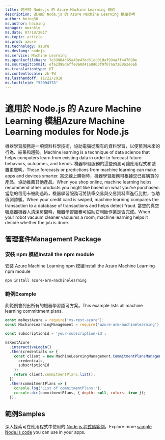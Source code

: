 ```yaml
---
title: 適用於 Node.js 的 Azure Machine Learning 模組
description: 適用於 Node.js 的 Azure Machine Learning 模組參考
author: hning86
ms.author: haining
manager: mwinkle
ms.date: 07/18/2017
ms.topic: article
ms.prod: azure
ms.technology: azure
ms.devlang: nodejs
ms.service: Machine Learning
ms.openlocfilehash: 7e39084c65a40e47ed61cc01daf994aff447690e
ms.sourcegitcommit: efa2d98deffe8a0d41a8d63f9f07aa720862e6ab
ms.translationtype: HT
ms.contentlocale: zh-TW
ms.lasthandoff: 11/22/2018
ms.locfileid: "52094378"
---
```

# <a name="azure-machine-learning-modules-for-nodejs"></a><span data-ttu-id="990d9-103">適用於 Node.js 的 Azure Machine Learning 模組</span><span class="sxs-lookup"><span data-stu-id="990d9-103">Azure Machine Learning modules for Node.js</span></span>

<span data-ttu-id="990d9-104">機器學習服務是一項資料科學技術，協助電腦從現有的資料學習，以便預測未來的行為、結果和趨勢。</span><span class="sxs-lookup"><span data-stu-id="990d9-104">Machine learning is a technique of data science that helps computers learn from existing data in order to forecast future behaviors, outcomes, and trends.</span></span> <span data-ttu-id="990d9-105">機器學習服務的這些預測可讓應用程式和裝置更聰明。</span><span class="sxs-lookup"><span data-stu-id="990d9-105">These forecasts or predictions from machine learning can make apps and devices smarter.</span></span> <span data-ttu-id="990d9-106">當您線上購物時，機器學習服務可根據您已經購買的產品，協助推薦其他產品。</span><span class="sxs-lookup"><span data-stu-id="990d9-106">When you shop online, machine learning helps recommend other products you might like based on what you've purchased.</span></span> <span data-ttu-id="990d9-107">當您的信用卡被刷過時，機器學習服務可將該筆交易與交易資料庫進行比對，協助偵測詐騙。</span><span class="sxs-lookup"><span data-stu-id="990d9-107">When your credit card is swiped, machine learning compares the transaction to a database of transactions and helps detect fraud.</span></span> <span data-ttu-id="990d9-108">當您的真空吸塵器機器人清潔房間時，機器學習服務可協助它判斷作業是否完成。</span><span class="sxs-lookup"><span data-stu-id="990d9-108">When your robot vacuum cleaner vacuums a room, machine learning helps it decide whether the job is done.</span></span>

## <a name="management-package"></a><span data-ttu-id="990d9-109">管理套件</span><span class="sxs-lookup"><span data-stu-id="990d9-109">Management Package</span></span>


### <a name="install-the-npm-module"></a><span data-ttu-id="990d9-110">安裝 npm 模組</span><span class="sxs-lookup"><span data-stu-id="990d9-110">Install the npm module</span></span>

<span data-ttu-id="990d9-111">安裝 Azure Machine Learning npm 模組</span><span class="sxs-lookup"><span data-stu-id="990d9-111">Install the Azure Machine Learning npm module</span></span>

```bash
npm install azure-arm-machinelearning
```

### <a name="example"></a><span data-ttu-id="990d9-112">範例</span><span class="sxs-lookup"><span data-stu-id="990d9-112">Example</span></span>

<span data-ttu-id="990d9-113">此範例會列出所有的機器學習認可方案。</span><span class="sxs-lookup"><span data-stu-id="990d9-113">This example lists all machine learning committment plans.</span></span>

```javascript
const msRestAzure = require('ms-rest-azure');
const MachineLearningManagement = require('azure-arm-machinelearning');

const subscriptionId = 'your-subscription-id';

msRestAzure
  .interactiveLogin()
  .then(credentials => {
    const client = new MachineLearningManagement.CommitmentPlansManagementClient(
      credentials,
      subscriptionId
    );
    return client.commitmentPlans.list();
  })
  .then(commitmentPlans => {
    console.log('List of commitmentPlans:');
    console.dir(commitmentPlans, { depth: null, colors: true });
  });
```

## <a name="samples"></a><span data-ttu-id="990d9-114">範例</span><span class="sxs-lookup"><span data-stu-id="990d9-114">Samples</span></span>

<span data-ttu-id="990d9-115">深入探索可在應用程式中使用的 [Node.js 程式碼範例](https://azure.microsoft.com/resources/samples/?platform=nodejs)。</span><span class="sxs-lookup"><span data-stu-id="990d9-115">Explore more [sample Node.js code](https://azure.microsoft.com/resources/samples/?platform=nodejs) you can use in your apps.</span></span>
